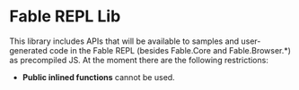 # Fable REPL Lib

This library includes APIs that will be available to samples and user-generated code in the Fable REPL (besides Fable.Core and Fable.Browser.*) as precompiled JS. At the moment there are the following restrictions:

- **Public inlined functions** cannot be used.
